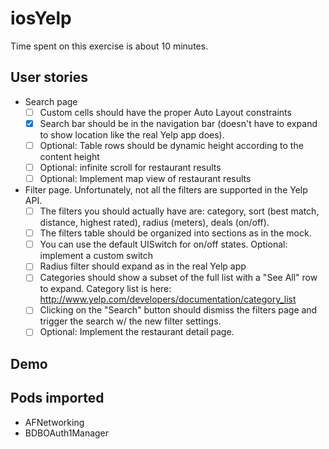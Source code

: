 # iosYelp
Time spent on this exercise is about 10 minutes.

## User stories

* Search page
  * [ ] Custom cells should have the proper Auto Layout constraints
  * [x] Search bar should be in the navigation bar (doesn't have to expand to show location like the real Yelp app does).
  * [ ] Optional: Table rows should be dynamic height according to the content height
  * [ ] Optional: infinite scroll for restaurant results
  * [ ] Optional: Implement map view of restaurant results
* Filter page. Unfortunately, not all the filters are supported in the Yelp API.
  * [ ] The filters you should actually have are: category, sort (best match, distance, highest rated), radius (meters), deals (on/off).
  * [ ] The filters table should be organized into sections as in the mock.
  * [ ] You can use the default UISwitch for on/off states. Optional: implement a custom switch
  * [ ] Radius filter should expand as in the real Yelp app
  * [ ] Categories should show a subset of the full list with a "See All" row to expand. Category list is here: http://www.yelp.com/developers/documentation/category_list
  * [ ] Clicking on the "Search" button should dismiss the filters page and trigger the search w/ the new filter settings.
  * [ ] Optional: Implement the restaurant detail page.

## Demo

## Pods imported
* AFNetworking
* BDBOAuth1Manager


